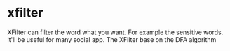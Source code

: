 # xfilter
XFilter can filter the word what you want. For example the sensitive words. it'll be useful for many social app.
The XFilter base on the DFA algorithm
